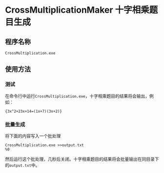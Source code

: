 # CrossMultiplicationMaker 十字相乘题目生成

## 程序名称

`CrossMultiplication.exe`

## 使用方法

### 测试

在命令行中运行`CrossMultiplication.exe`，十字相乘题目的结果将会输出，例如：

`{3x^2+23x+14=(1x+7)(3x+2)}`

### 批量生成

将下面的内容写入一个批处理

```batch
CrossMultiplication.exe >>output.txt
%0
```

然后运行这个批处理，几秒后关闭。十字相乘题目的结果将会批量输出在同目录下的`output.txt`中。
